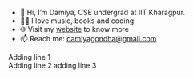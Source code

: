 - 👋 Hi, I’m Damiya, CSE undergrad at IIT Kharagpur.
- 👩‍💻 I love music, books and coding
- 🌐 Visit my [website](https://dami-18.github.io/my_website/) to know more
- 📫 Reach me: [damiyagondha@gmail.com](mailto:damiyagondha@gmail.com)
<!---
Dami-18/Dami-18 is a ✨ special ✨ repository because its `README.md` (this file) appears on your GitHub profile.
You can click the Preview link to take a look at your changes.
--->
Adding line 1  
Adding line 2
adding line 3
